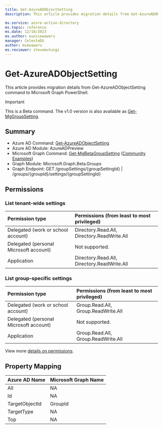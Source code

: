 ```yaml
---
title: Get-AzureADObjectSetting
description: This article provides migration details from Get-AzureADObjectSetting command to Microsoft Graph PowerShell.

ms.service: azure-active-directory
ms.topic: reference
ms.date: 12/18/2023
ms.author: eunicewaweru
manager: CelesteDG
author: msewaweru
ms.reviewer: stevemutungi
---
```


# Get-AzureADObjectSetting

This article provides migration details from Get-AzureADObjectSetting command to Microsoft Graph PowerShell.

> [!IMPORTANT]
> This is a Beta command. The v1.0 version is also available as [Get-MgGroupSetting](/powershell/module/Microsoft.Graph.Groups/Get-MgGroupSetting). 

## Summary

+ Azure AD Command: [Get-AzureADObjectSetting](/powershell/module/azuread/get-azureadobjectsetting)
+ Azure AD Module: AzureADPreview
+ Microsoft Graph Command: [Get-MgBetaGroupSetting](/powershell/module/Microsoft.Graph.Beta.Groups/Get-MgBetaGroupSetting) ([Community Examples](https://github.com/orgs/msgraph/discussions?discussions_q=Get-MgBetaGroupSetting))
+ Graph Module: Microsoft.Graph.Beta.Groups
+ Graph Endpoint:  GET /groupSettings/{groupSettingId} | /groups/{groupId}/settings/{groupSettingId}

## Permissions

### List tenant-wide settings

| Permission type                        | Permissions (from least to most privileged) |
| :------------------------------------- | :------------------------------------------ |
| Delegated (work or school account)     | Directory.Read.All, Directory.ReadWrite.All |
| Delegated (personal Microsoft account) | Not supported.                              |
| Application                            | Directory.Read.All, Directory.ReadWrite.All |

### List group-specific settings

| Permission type                        | Permissions (from least to most privileged) |
| :------------------------------------- | :------------------------------------------ |
| Delegated (work or school account)     | Group.Read.All, Group.ReadWrite.All         |
| Delegated (personal Microsoft account) | Not supported.                              |
| Application                            | Group.Read.All, Group.ReadWrite.All         |

View more [details on permissions](/graph/api/groupsetting-get#permissions).

## Property Mapping

|Azure AD Name|Microsoft Graph Name|
|---|---|
|All|NA|
|Id|NA|
|TargetObjectId|GroupId|
|TargetType|NA|
|Top|NA|
